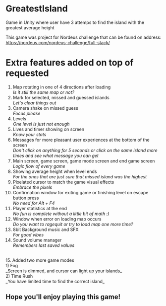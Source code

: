 # GreatestIsland
Game in Unity where user have 3 attemps to find the island with the greatest average height

This game was project for Nordeus challenge that can be found on address: https://nordeus.com/nordeus-challenge/full-stack/

# Extra features added on top of requested 

1. Map rotating in one of 4 directions after loading </br>
    _Is it still the same map or not?_ </br>
2. Mark for selected, missed and guessed islands </br>
   _Let's clear things out_
3. Camera shake on missed guess </br>
    _Focus please_ </br>
4. Levels </br>
    _One level is just not enough_ </br>
5. Lives and timer showing on screen </br>
    _Know your stats_ </br>
6. Messages for more pleasant user experiences at the bottom of the screen </br>
    _Don't click on anything for 5 seconds or click on the same island more times and see what message you can get_ </br>
7. Main screen, game screen, game mode screen and end game screen </br>
    _Logic flow of every game_ </br>
8. Showing average height when level ends </br>
    _For the ones that are just sure that missed island was the highest_ </br>
9. Pixelated cursor to match the game visual effects </br>
    _Embrace the pixels_ </br>
10. Confirmation window for exiting game or finishing level on escape button press </br>
    _No need for Alt + F4_ </br>
11. Player statistics at the end </br>
    _No fun is complete without a little bit of math :)_  </br>
12. Window when error on loading map occurs </br>
    _Do you want to ragequit or try to load map one more time?_ </br>
13. 8bit Background music and SFX </br>
    _For good vibes_ </br>
14. Sound volume manager </br>
    _Remembers last saved values_ </br>
    
</br>
15. Added two more game modes </br>
    1) Fog </br>
        _Screen is dimmed, and cursor can light up your islands_ </br>
    2) Time Rush </br>
        _You have limited time to find the correct island_ </br>

## Hope you'll enjoy playing this game! 
    
